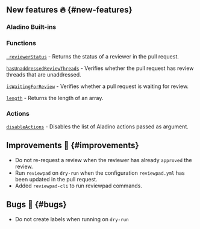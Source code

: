 ## New features :fire: {#new-features}

### Aladino Built-ins

### Functions

[` reviewerStatus`](/reviewpad-file-specification/aladino-specification/aladino-built-ins#reviewerstatus) - Returns the status of a reviewer in the pull request.

[`hasUnaddressedReviewThreads`](/reviewpad-file-specification/aladino-specification/aladino-built-ins#hasunaddressedreviewthreads) - Verifies whether the pull request has review threads that are unaddressed.

[`isWaitingForReview`](/reviewpad-file-specification/aladino-specification/aladino-built-ins#iswaitingforreview) - Verifies whether a pull request is waiting for review.

[`length`](/reviewpad-file-specification/aladino-specification/aladino-built-ins#length) - Returns the length of an array.

### Actions

[`disableActions`](/reviewpad-file-specification/aladino-specification/aladino-built-ins#disableactions) - Disables the list of Aladino actions passed as argument.

## Improvements :rocket: {#improvements}

- Do not re-request a review when the reviewer has already `approved` the review.
- Run `reviewpad` on `dry-run` when the configuration `reviewpad.yml` has been updated in the pull request.
- Added `reviewpad-cli` to run reviewpad commands.

## Bugs :bug: {#bugs}

- Do not create labels when running on `dry-run`